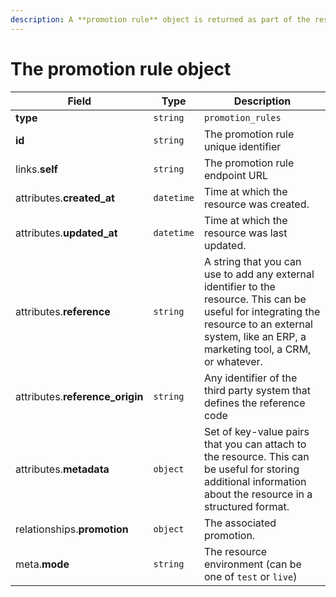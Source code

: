 ```yaml
---
description: A **promotion rule** object is returned as part of the response body of each successful list API call.
---
```


# The promotion rule object

| Field          | Type     | Description                                  |
| -------------- | -------- | -------------------------------------------- |
| **type**       | `string` | `promotion_rules`                        |
| **id**         | `string` | The promotion rule unique identifier  |
| links.**self** | `string` | The promotion rule endpoint URL       |
| attributes.**created_at** | `datetime` | Time at which the resource was created. |
| attributes.**updated_at** | `datetime` | Time at which the resource was last updated. |
| attributes.**reference** | `string` | A string that you can use to add any external identifier to the resource. This can be useful for integrating the resource to an external system, like an ERP, a marketing tool, a CRM, or whatever. |
| attributes.**reference_origin** | `string` | Any identifier of the third party system that defines the reference code |
| attributes.**metadata** | `object` | Set of key-value pairs that you can attach to the resource. This can be useful for storing additional information about the resource in a structured format. |
| relationships.**promotion** | `object` | The associated promotion. |
| meta.**mode** | `string` | The resource environment \(can be one of `test` or `live`\) |

